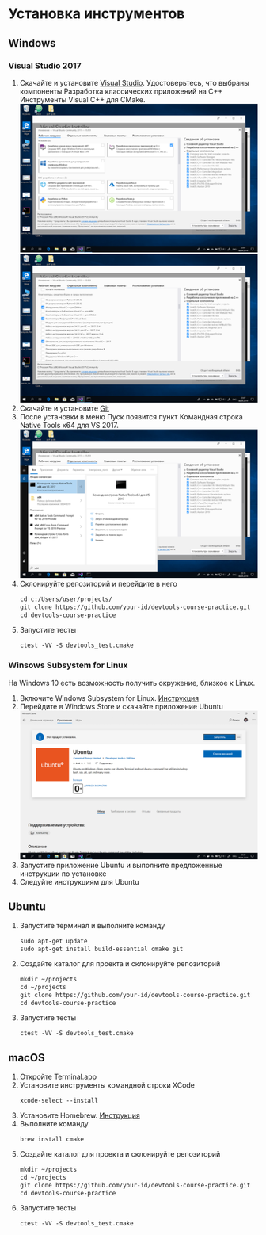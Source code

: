# Установка инструментов
## Windows
### Visual Studio 2017

1. Скачайте и установите [Visual Studio](https://visualstudio.microsoft.com/ru/).
   Удостоверьтесь, что выбраны компоненты Разработка классических приложений на C++
   Инструменты Visual C++ для CMake.
   ![vs1](pics/vs1.png)
   ![vs2](pics/vs2.png)
1. Скачайте и установите [Git](https://git-scm.com)
1. После установки в меню Пуск появится пункт Командная строка Native Tools x64
   для VS 2017.
   ![cmd](pics/cmd.png)
1. Склонируйте репозиторий и перейдите в него
   ```
   cd c:/Users/user/projects/
   git clone https://github.com/your-id/devtools-course-practice.git
   cd devtools-course-practice
   ```
1. Запустите тесты
    ```
    ctest -VV -S devtools_test.cmake
    ```

### Winsows Subsystem for Linux
На Windows 10 есть возможность получить окружение, близкое к Linux.
1. Включите Windows Subsystem for Linux. 
   [Инструкция](https://docs.microsoft.com/en-us/windows/wsl/install-win10)
1. Перейдите в Windows Store и скачайте приложение Ubuntu
   ![winstore](pics/winstore.png)
1. Запустите приложение Ubuntu и выполните предложенные инструкции по установке
1. Следуйте инструкциям для Ubuntu

## Ubuntu
1. Запустите терминал и выполните команду
   ```
   sudo apt-get update
   sudo apt-get install build-essential cmake git
   ```
1. Создайте каталог для проекта и склонируйте репозиторий
   ```
   mkdir ~/projects
   cd ~/projects
   git clone https://github.com/your-id/devtools-course-practice.git
   cd devtools-course-practice
   ```
1. Запустите тесты
   ```
   ctest -VV -S devtools_test.cmake
   ```

## macOS
1. Откройте Terminal.app
1. Установите инструменты командной строки XCode
   ```
   xcode-select --install
   ```
1. Установите Homebrew. [Инструкция](https://brew.sh/index_ru)
1. Выполните команду
   ```
   brew install cmake
   ```
1. Создайте каталог для проекта и склонируйте репозиторий
   ```
   mkdir ~/projects
   cd ~/projects
   git clone https://github.com/your-id/devtools-course-practice.git
   cd devtools-course-practice
   ```
1. Запустите тесты
   ```
   ctest -VV -S devtools_test.cmake
   ```

